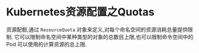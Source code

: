 # Kubernetes资源配置之Quotas

资源配额,通过 `ResourceQuota` 对象来定义,对每个命名空间的资源消耗总量提供限制. 它可以限制命名空间中某种类型的对象的总数目上限,也可以限制命令空间中的 Pod 可以使用的计算资源的总上限.
